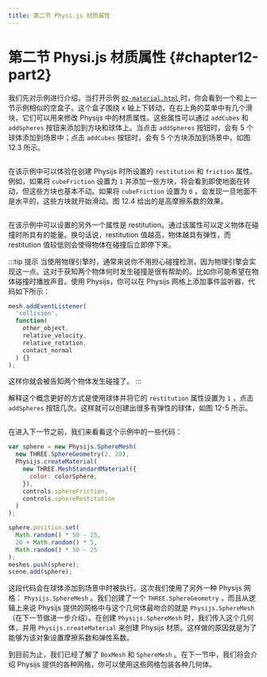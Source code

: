 ```yaml
---
title: 第二节 Physi.js 材质属性
---
```

# 第二节 Physi.js 材质属性 {#chapter12-part2}

我们先对示例进行介绍。当打开示例 [ `02-material.html` ](/example/chapter12/02-material) 时，你会看到一个和上一节示例相似的空盒子。这个盒子围绕 x 轴上下转动，在右上角的菜单中有几个滑块，它们可以用来修改 Physijs 中的材质属性。这些属性可以通过 `addCubes` 和 `addSpheres` 按钮来添加到方块和球体上。当点击 `addSpheres` 按钮时，会有 5 个球体添加到场景中；点击 `addCubes` 按钮时，会有 5 个方块添加到场景中。如图 12.3 所示。

<Image :index="3" />

在该示例中可以体验在创建 Physijs 时所设置的 `restitution` 和 `friction` 属性。例如，如果将 `cubeFriction` 设置为 `1` 并添加一些方块，将会看到即使地面在转动，但这些方块也基本不动。如果将 `cubeFriction` 设置为 `0` ，会发现一旦地面不是水平的，这些方块就开始滑动。图 12.4 给出的是高摩擦系数的效果。

<Image :index="4" />

在该示例中可以设置的另外一个属性是 restitution。通过该属性可以定义物体在碰撞时所具有的能量。换句话说，restitution 值越高，物体越具有弹性，而 restitution 值较低则会使得物体在碰撞后立即停下来。

:::tip 提示
当使用物理引擎时，通常来说你不用担心碰撞检测，因为物理引擎会实现这一点。这对于获知两个物体何时发生碰撞是很有帮助的。比如你可能希望在物体碰撞时播放声音。使用 Physijs，你可以在 Physijs 网格上添加事件监听器，代码如下所示：

```js
mesh.addEventListener(
  'collision',
  function(
    other_object,
    relative_velocity,
    relative_rotation,
    contact_normal
  ) {}
);
```

这样你就会被告知两个物体发生碰撞了。
:::

解释这个概念更好的方式是使用球体并将它的 `restitution` 属性设置为 `1` ，点击 `addSpheres` 按钮几次。这样就可以创建出很多有弹性的球体，如图 12-5 所示。

<Image :index="5" />

在进入下一节之前，我们来看看这个示例中的一些代码：

```js
var sphere = new Physijs.SphereMesh(
  new THREE.SphereGeometry(2, 20),
  Physijs.createMaterial(
    new THREE.MeshStandardMaterial({
      color: colorSphere,
    }),
    controls.sphereFriction,
    controls.sphereRestitution
  )
);

sphere.position.set(
  Math.random() * 50 - 25,
  20 + Math.random() * 5,
  Math.random() * 50 - 25
);
meshes.push(sphere);
scene.add(sphere);
```

这段代码会在球体添加到场景中时被执行。这次我们使用了另外一种 Physijs 网格： `Physijs.SphereMesh` 。我们创建了一个 `THREE.SphereGeometry` ，而且从逻辑上来说 Physijs 提供的网格中与这个几何体最吻合的就是 `Physijs.SphereMesh` （在下一节做进一步介绍）。在创建 `Physijs.SphereMesh` 时，我们传入这个几何体，并用 `Physijs.createMaterial` 来创建 Physijs 材质。这样做的原因就是为了能够为该对象设置摩擦系数和弹性系数。

到目前为止，我们已经了解了 `BoxMesh` 和 `SphereMesh` 。在下一节中，我们将会介绍 Physijs 提供的各种网格，你可以使用这些网格包装各种几何体。
